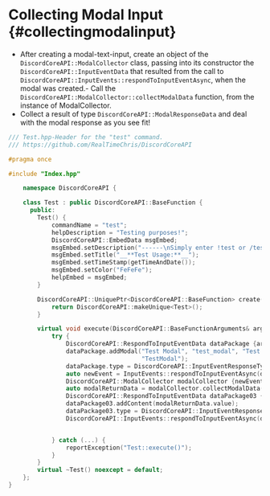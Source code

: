 Collecting Modal Input {#collectingmodalinput}
=============
- After creating a modal-text-input, create an object of the `DiscordCoreAPI::ModalCollector` class, passing into its constructor the `DiscordCoreAPI::InputEventData` that resulted from the call to `DiscordCoreAPI::InputEvents::respondToInputEventAsync`, when the modal was created.- Call the `DiscordCoreAPI::ModalCollector::collectModalData` function, from the instance of ModalCollector.
- Collect a result of type `DiscordCoreAPI::ModalResponseData` and deal with the modal response as you see fit!
```cpp
/// Test.hpp-Header for the "test" command.
/// https://github.com/RealTimeChris/DiscordCoreAPI

#pragma once

#include "Index.hpp"

	namespace DiscordCoreAPI {

	class Test : public DiscordCoreAPI::BaseFunction {
	  public:
		Test() {
			commandName = "test";
			helpDescription = "Testing purposes!";
			DiscordCoreAPI::EmbedData msgEmbed;
			msgEmbed.setDescription("------\nSimply enter !test or /test!\n------");
			msgEmbed.setTitle("__**Test Usage:**__");
			msgEmbed.setTimeStamp(getTimeAndDate());
			msgEmbed.setColor("FeFeFe");
			helpEmbed = msgEmbed;
		}

		DiscordCoreAPI::UniquePtr<DiscordCoreAPI::BaseFunction> create() {
			return DiscordCoreAPI::makeUnique<Test>();
		}

		virtual void execute(DiscordCoreAPI::BaseFunctionArguments& args) {
			try {
				DiscordCoreAPI::RespondToInputEventData dataPackage {args.eventData};
				dataPackage.addModal("Test Modal", "test_modal", "Test Modal Small", "test_modal", true, 1, 46, TextInputStyle::Paragraph, "TEST MODAL",
									 "TestModal");
				dataPackage.type = DiscordCoreAPI::InputEventResponseType::Interaction_Response;
				auto newEvent = InputEvents::respondToInputEventAsync(dataPackage).get();
				DiscordCoreAPI::ModalCollector modalCollector {newEvent};
				auto modalReturnData = modalCollector.collectModalData(120000).get();
				DiscordCoreAPI::RespondToInputEventData dataPackage03 {modalReturnData};
				dataPackage03.addContent(modalReturnData.value);
				dataPackage03.type = DiscordCoreAPI::InputEventResponseType::Interaction_Response;
				DiscordCoreAPI::InputEvents::respondToInputEventAsync(dataPackage03);


			} catch (...) {
				reportException("Test::execute()");
			}
		}
		virtual ~Test() noexcept = default;
	};
}
```
